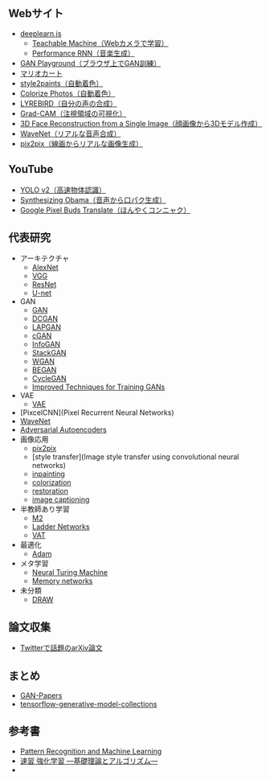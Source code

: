 ## Webサイト
- [deeplearn.js](https://deeplearnjs.org/)
  - [Teachable Machine（Webカメラで学習）](https://teachablemachine.withgoogle.com/)
  - [Performance RNN（音楽生成）](https://deeplearnjs.org/demos/performance_rnn/index.html#2|2,0,1,0,1,1,0,1,0,1,0,1|1,1,1,1,1,1,1,1,1,1,1,1|1,1,1,1,1,1,1,1,1,1,1,1|0)
- [GAN Playground（ブラウザ上でGAN訓練）](https://reiinakano.github.io/gan-playground/)
- [マリオカート](https://github.com/rameshvarun/NeuralKart)  
- [style2paints（自動着色）](https://github.com/lllyasviel/style2paints)
- [Colorize Photos（自動着色）](http://demos.algorithmia.com/colorize-photos/)
- [LYREBIRD（自分の声の合成）](https://lyrebird.ai/)
- [Grad-CAM（注視領域の可視化）](http://gradcam.cloudcv.org/)
- [3D Face Reconstruction from a Single Image（顔画像から3Dモデル作成）](http://cvl-demos.cs.nott.ac.uk/vrn/)
- [WaveNet（リアルな音声合成）](https://deepmind.com/blog/wavenet-generative-model-raw-audio/)
- [pix2pix（線画からリアルな画像生成）](https://affinelayer.com/pixsrv/)

## YouTube
- [YOLO v2（高速物体認識）](https://www.youtube.com/watch?v=VOC3huqHrss)
- [Synthesizing Obama（音声から口パク生成）](https://www.youtube.com/watch?v=9Yq67CjDqvw)
- [Google Pixel Buds Translate（ほんやくコンニャク）](https://www.youtube.com/watch?v=kWb1ysqtc4o)

## 代表研究
- アーキテクチャ
  - [AlexNet](https://papers.nips.cc/paper/4824-imagenet-classification-with-deep-convolutional-neural-networks.pdf)
  - [VGG](https://arxiv.org/abs/1409.1556)
  - [ResNet](https://arxiv.org/abs/1512.03385)
  - [U-net](https://arxiv.org/abs/1505.04597)
- GAN
  - [GAN](https://arxiv.org/abs/1406.2661)
  - [DCGAN](https://arxiv.org/abs/1511.06434)
  - [LAPGAN](http://papers.nips.cc/paper/5773-deep-generative-image-models-using-a-laplacian-pyramid-of-adversarial-networks.pdf)
  - [cGAN](https://arxiv.org/abs/1411.1784)
  - [InfoGAN](https://arxiv.org/abs/1606.03657)
  - [StackGAN](https://arxiv.org/abs/1612.03242)
  - [WGAN](https://arxiv.org/abs/1701.07875)
  - [BEGAN](https://arxiv.org/abs/1703.10717)
  - [CycleGAN](https://arxiv.org/abs/1703.10593)
  - [Improved Techniques for Training GANs](http://papers.nips.cc/paper/6125-improved-techniques-for-training-gans.pdf)
- VAE
  - [VAE](https://arxiv.org/abs/1312.6114)
- [PixcelCNN](Pixel Recurrent Neural Networks)
- [WaveNet](https://arxiv.org/abs/1609.03499)
- [Adversarial Autoencoders](https://arxiv.org/abs/1511.05644)
- 画像応用
  - [pix2pix](https://arxiv.org/abs/1611.07004)
  - [style transfer](Image style transfer using convolutional neural networks)
  - [inpainting](https://arxiv.org/abs/1604.07379)
  - [colorization](https://arxiv.org/abs/1603.08511)
  - [restoration](https://groups.csail.mit.edu/graphics/demosaicnet/data/demosaic.pdf)
  - [image captioning](http://proceedings.mlr.press/v37/xuc15.pdf)
- 半教師あり学習
  - [M2](http://papers.nips.cc/paper/5352-semi-supervised-learning-with-deep-generative-models.pdf)
  - [Ladder Networks]()
  - [VAT]()
- 最適化
  - [Adam](https://arxiv.org/abs/1412.6980)
- メタ学習
  - [Neural Turing Machine](https://arxiv.org/abs/1410.5401)
  - [Memory networks](https://arxiv.org/abs/1410.3916)
- 未分類
  - [DRAW](https://arxiv.org/abs/1502.04623)

## 論文収集
- [Twitterで話題のarXiv論文](http://www.arxiv-sanity.com/toptwtr)

## まとめ
- [GAN-Papers](https://github.com/LynnHo/GAN-Papers)
- [tensorflow-generative-model-collections](https://github.com/hwalsuklee/tensorflow-generative-model-collections)

## 参考書
- [Pattern Recognition and Machine Learning](https://www.amazon.co.jp/Pattern-Recognition-Learning-Information-Statistics/dp/0387310738)
- [速習 強化学習 ―基礎理論とアルゴリズム―](https://www.amazon.co.jp/%E9%80%9F%E7%BF%92-%E5%BC%B7%E5%8C%96%E5%AD%A6%E7%BF%92-%E2%80%95%E5%9F%BA%E7%A4%8E%E7%90%86%E8%AB%96%E3%81%A8%E3%82%A2%E3%83%AB%E3%82%B4%E3%83%AA%E3%82%BA%E3%83%A0%E2%80%95-Csaba-Szepesvari/dp/4320124227)
-
